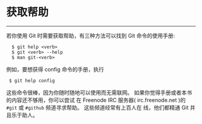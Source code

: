 # 获取帮助
---- 
若你使用 Git 时需要获取帮助，有三种方法可以找到 Git 命令的使用手册: 

	  $ git help <verb>
	  $ git <verb> --help
	  $ man git-<verb>


例如，要想获得 config 命令的手册，执行

	 $ git help config 

这些命令很棒，因为你随时随地可以使用而无需联网。 如果你觉得手册或者本书的内容还不够用，你可以尝试 在 Freenode IRC 服务器( irc.freenode.net )的 `#git` 或 `#github` 频道寻求帮助。 这些频道经常有上百人在 线，他们都精通 Git 并且乐于助人。 
